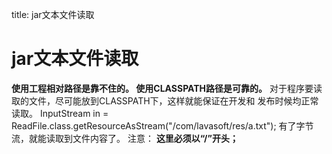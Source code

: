 title: jar文本文件读取 

#  jar文本文件读取 

**使用工程相对路径是靠不住的。
使用CLASSPATH路径是可靠的。**
对于程序要读取的文件，尽可能放到CLASSPATH下，这样就能保证在开发和
发布时候均正常读取。
InputStream in = ReadFile.class.getResourceAsStream("/com/lavasoft/res/a.txt");
有了字节流，就能读取到文件内容了。
注意：
**这里必须以“/”开头；**